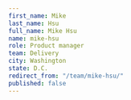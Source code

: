 ```yaml
---
first_name: Mike
last_name: Hsu
full_name: Mike Hsu
name: mike-hsu
role: Product manager
team: Delivery
city: Washington
state: D.C.
redirect_from: "/team/mike-hsu/"
published: false
---
```


